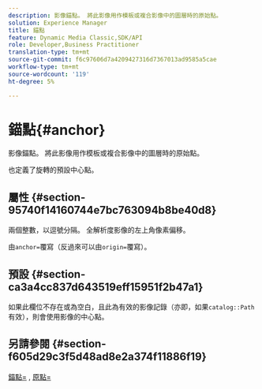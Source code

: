 ```yaml
---
description: 影像錨點。 將此影像用作模板或複合影像中的圖層時的原始點。
solution: Experience Manager
title: 錨點
feature: Dynamic Media Classic,SDK/API
role: Developer,Business Practitioner
translation-type: tm+mt
source-git-commit: f6c97606d7a4209427316d7367013ad9585a5cae
workflow-type: tm+mt
source-wordcount: '119'
ht-degree: 5%

---
```



# 錨點{#anchor}

影像錨點。 將此影像用作模板或複合影像中的圖層時的原始點。

也定義了旋轉的預設中心點。

## 屬性 {#section-95740f14160744e7bc763094b8be40d8}

兩個整數，以逗號分隔。 全解析度影像的左上角像素偏移。

由`anchor=`覆寫（反過來可以由`origin=`覆寫）。

## 預設 {#section-ca3a4cc837d643519eff15951f2b47a1}

如果此欄位不存在或為空白，且此為有效的影像記錄（亦即，如果`catalog::Path`有效），則會使用影像的中心點。

## 另請參閱 {#section-f605d29c3f5d48ad8e2a374f11886f19}

[錨點=](/help/aem-is-ir-api/is-api/http-ref/image-serving-api-ref/c-http-protocol-reference/c-command-reference/r-anchor.md) , [原點=](/help/aem-is-ir-api/is-api/http-ref/image-serving-api-ref/c-http-protocol-reference/c-command-reference/r-origin.md)
